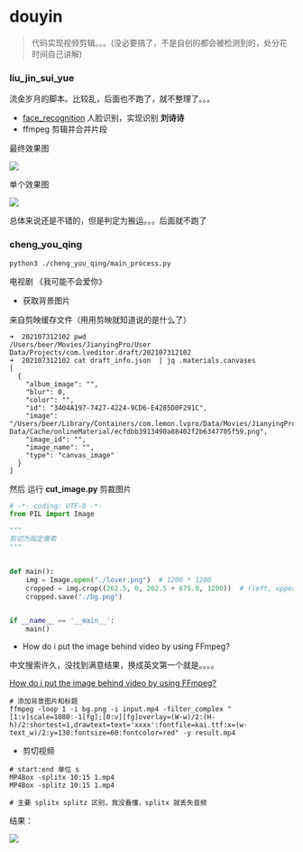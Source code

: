 # douyin

> 代码实现视频剪辑。。。(没必要搞了，不是自创的都会被检测到的，处分花时间自己讲解)

### liu_jin_sui_yue

流金岁月的脚本。比较乱，后面也不跑了，就不整理了。。。

- [face_recognition](https://github.com/ageitgey/face_recognition) 人脸识别，实现识别 **刘诗诗**
- ffmpeg 剪辑并合并片段

最终效果图

![](https://beef-1256523277.cos.ap-chengdu.myqcloud.com/uPic/gCjiLq.png)

单个效果图

![](https://beef-1256523277.cos.ap-chengdu.myqcloud.com/uPic/Dq619l.png)

总体来说还是不错的，但是判定为搬运。。。后面就不跑了

### cheng_you_qing

```shell
python3 ./cheng_you_qing/main_process.py
```

电视剧 《我可能不会爱你》

- 获取背景图片

来自剪映缓存文件（用用剪映就知道说的是什么了）

```
➜  202107312102 pwd
/Users/beer/Movies/JianyingPro/User Data/Projects/com.lveditor.draft/202107312102
➜  202107312102 cat draft_info.json  | jq .materials.canvases
[
  {
    "album_image": "",
    "blur": 0,
    "color": "",
    "id": "3404A197-7427-4224-9CD6-E4285D0F291C",
    "image": "/Users/beer/Library/Containers/com.lemon.lvpro/Data/Movies/JianyingPro/User Data/Cache/onlineMaterial/ecfdbb3913490a88402f2b6347705f59.png",
    "image_id": "",
    "image_name": "",
    "type": "canvas_image"
  }
]
```

然后 运行  **cut_image.py** 剪裁图片

````python
# -*- coding: UTF-8 -*-
from PIL import Image

"""
剪切为指定像素
"""


def main():
    img = Image.open("./lover.png")  # 1200 * 1200
    cropped = img.crop((262.5, 0, 262.5 + 675.0, 1200))  # (left, upper, right, lower)
    cropped.save("./bg.png")


if __name__ == '__main__':
    main()
````

- How do i put the image behind video by using FFmpeg?

中文搜索许久，没找到满意结果，换成英文第一个就是。。。。

[How do i put the image behind video by using FFmpeg?](https://video.stackexchange.com/questions/16975/how-do-i-put-the-image-behind-video-by-using-ffmpeg)

```shell
# 添加背景图片和标题
ffmpeg -loop 1 -i bg.png -i input.mp4 -filter_complex "[1:v]scale=1080:-1[fg];[0:v][fg]overlay=(W-w)/2:(H-h)/2:shortest=1,drawtext=text='xxxx':fontfile=kai.ttf:x=(w-text_w)/2:y=130:fontsize=60:fontcolor=red" -y result.mp4
```

- 剪切视频

```shell
# start:end 单位 s
MP4Box -splitx 10:15 1.mp4
MP4Box -splitz 10:15 1.mp4

# 主要 splitx splitz 区别，我没看懂，splitx 就丢失音频
```

结果：

![](https://beef-1256523277.cos.ap-chengdu.myqcloud.com/uPic/aZZbfq.png)

